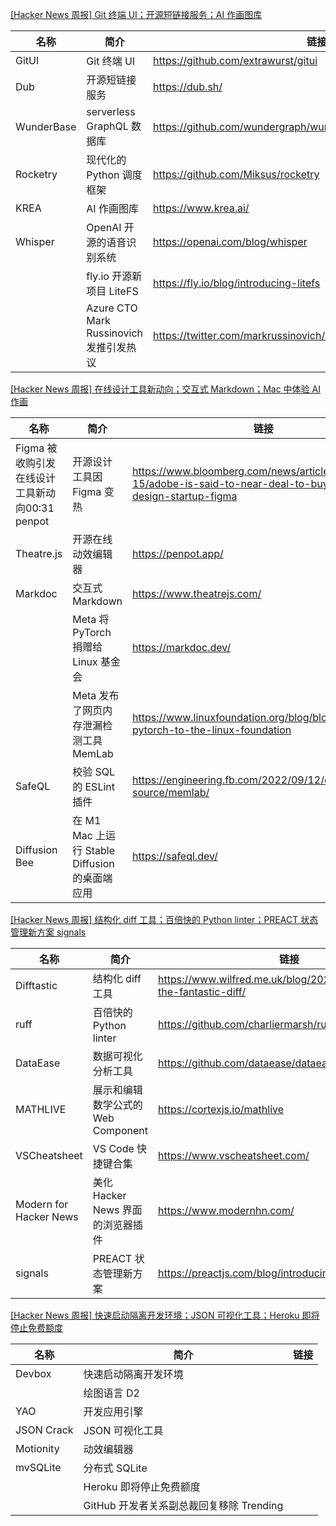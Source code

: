 [[Hacker News 周报] Git 终端 UI；开源短链接服务；AI 作画图库](https://www.bilibili.com/video/BV1Je4y1r7B4)
            <table>            <theader>
                <th>名称</th>
                <th>简介</th>
                <th>链接</th>
            </theader>            <tbody>                <tr>
                    <td>GitUI</td>
                    <td>Git 终端 UI</td>
                    <td>https://github.com/extrawurst/gitui </td>
                </tr>                <tr>
                    <td>Dub</td>
                    <td>开源短链接服务</td>
                    <td>https://dub.sh/ </td>
                </tr>                <tr>
                    <td>WunderBase</td>
                    <td>serverless GraphQL 数据库</td>
                    <td>https://github.com/wundergraph/wunderbase </td>
                </tr>                <tr>
                    <td>Rocketry</td>
                    <td>现代化的 Python 调度框架</td>
                    <td>https://github.com/Miksus/rocketry </td>
                </tr>                <tr>
                    <td>KREA</td>
                    <td>AI 作画图库</td>
                    <td>https://www.krea.ai/ </td>
                </tr>                <tr>
                    <td>Whisper</td>
                    <td>OpenAI 开源的语音识别系统</td>
                    <td>https://openai.com/blog/whisper </td>
                </tr>                <tr>
                    <td></td>
                    <td>fly.io 开源新项目 LiteFS</td>
                    <td>https://fly.io/blog/introducing-litefs </td>
                </tr>                <tr>
                    <td></td>
                    <td>Azure CTO Mark Russinovich 发推引发热议</td>
                    <td>https://twitter.com/markrussinovich/status/1571995117233504257</td>
                </tr>            </tbody>            </table>
[[Hacker News 周报] 在线设计工具新动向；交互式 Markdown；Mac 中体验 AI 作画](https://www.bilibili.com/video/BV1QP411H7rM)
            <table>            <theader>
                <th>名称</th>
                <th>简介</th>
                <th>链接</th>
            </theader>            <tbody>                <tr>
                    <td>Figma 被收购引发在线设计工具新动向00:31 penpot</td>
                    <td>开源设计工具因 Figma 变热</td>
                    <td>https://www.bloomberg.com/news/articles/2022-09-15/adobe-is-said-to-near-deal-to-buy-online-design-startup-figma</td>
                </tr>                <tr>
                    <td>Theatre.js</td>
                    <td>开源在线动效编辑器</td>
                    <td>https://penpot.app/</td>
                </tr>                <tr>
                    <td>Markdoc</td>
                    <td>交互式 Markdown</td>
                    <td>https://www.theatrejs.com/</td>
                </tr>                <tr>
                    <td></td>
                    <td>Meta 将 PyTorch 捐赠给 Linux 基金会</td>
                    <td>https://markdoc.dev/</td>
                </tr>                <tr>
                    <td></td>
                    <td>Meta 发布了网页内存泄漏检测工具 MemLab</td>
                    <td>https://www.linuxfoundation.org/blog/blog/welcoming-pytorch-to-the-linux-foundation</td>
                </tr>                <tr>
                    <td>SafeQL</td>
                    <td>校验 SQL 的 ESLint 插件</td>
                    <td>https://engineering.fb.com/2022/09/12/open-source/memlab/</td>
                </tr>                <tr>
                    <td>Diffusion Bee</td>
                    <td>在 M1 Mac 上运行 Stable Diffusion 的桌面端应用</td>
                    <td>https://safeql.dev/</td>
                </tr>            </tbody>            </table>
[[Hacker News 周报] 结构化 diff 工具；百倍快的 Python linter；PREACT 状态管理新方案 signals](https://www.bilibili.com/video/BV1Pe4y187LV)
            <table>            <theader>
                <th>名称</th>
                <th>简介</th>
                <th>链接</th>
            </theader>            <tbody>                <tr>
                    <td>Difftastic</td>
                    <td>结构化 diff 工具</td>
                    <td>https://www.wilfred.me.uk/blog/2022/09/06/difftastic-the-fantastic-diff/ </td>
                </tr>                <tr>
                    <td>ruff</td>
                    <td>百倍快的 Python linter</td>
                    <td>https://github.com/charliermarsh/ruff </td>
                </tr>                <tr>
                    <td>DataEase</td>
                    <td>数据可视化分析工具</td>
                    <td>https://github.com/dataease/dataease </td>
                </tr>                <tr>
                    <td>MATHLIVE</td>
                    <td>展示和编辑数学公式的 Web Component</td>
                    <td>https://cortexjs.io/mathlive </td>
                </tr>                <tr>
                    <td>VSCheatsheet</td>
                    <td>VS Code 快捷键合集</td>
                    <td>https://www.vscheatsheet.com/ </td>
                </tr>                <tr>
                    <td>Modern for Hacker News</td>
                    <td>美化 Hacker News 界面的浏览器插件</td>
                    <td>https://www.modernhn.com/ </td>
                </tr>                <tr>
                    <td>signals</td>
                    <td>PREACT 状态管理新方案</td>
                    <td>https://preactjs.com/blog/introducing-signals/</td>
                </tr>            </tbody>            </table>
[[Hacker News 周报] 快速启动隔离开发环境；JSON 可视化工具；Heroku 即将停止免费额度](https://www.bilibili.com/video/BV19e411g7qe)
            <table>            <theader>
                <th>名称</th>
                <th>简介</th>
                <th>链接</th>
            </theader>            <tbody>                <tr>
                    <td>Devbox</td>
                    <td>快速启动隔离开发环境</td>
                    <td></td>
                </tr>                <tr>
                    <td></td>
                    <td>绘图语言 D2</td>
                    <td></td>
                </tr>                <tr>
                    <td>YAO</td>
                    <td>开发应用引擎</td>
                    <td></td>
                </tr>                <tr>
                    <td>JSON Crack</td>
                    <td>JSON 可视化工具</td>
                    <td></td>
                </tr>                <tr>
                    <td>Motionity</td>
                    <td>动效编辑器</td>
                    <td></td>
                </tr>                <tr>
                    <td>mvSQLite</td>
                    <td>分布式 SQLite</td>
                    <td></td>
                </tr>                <tr>
                    <td></td>
                    <td>Heroku 即将停止免费额度</td>
                    <td></td>
                </tr>                <tr>
                    <td></td>
                    <td>GitHub 开发者关系副总裁回复移除 Trending</td>
                    <td></td>
                </tr>            </tbody>            </table>